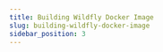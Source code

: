```yaml
---
title: Building Wildfly Docker Image
slug: building-wildfly-docker-image
sidebar_position: 3
---
```


